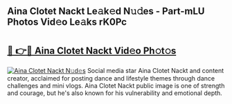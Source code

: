 ## Aina Clotet Nackt Le𝚊k𝚎d N𝚞𝚍es - Part-mLU Photos Vid𝚎o Le𝚊ks rK0Pc

# <h2><a href="http://fb8edxj.evod.top/?m=Aina+Clotet+Nackt">🔗 👉🔴 Aina Clotet Nackt Vid𝚎o Ph𝚘t𝚘s</a></h2>

[![Aina Clotet Nackt N𝚞d𝚎s](https://i.imgur.com/8V9OHl7.gif)](http://fb8edxj.evod.top/?m=Aina+Clotet+Nackt)
Social media star Aina Clotet Nackt and content creator, acclaimed for posting dance and lifestyle themes through dance challenges and mini vlogs. Aina Clotet Nackt public image is one of strength and courage, but he's also known for his vulnerability and emotional depth. 
